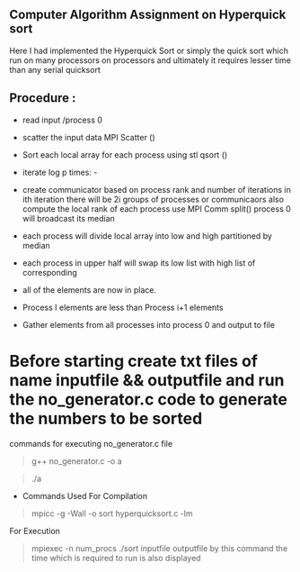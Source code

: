 ## Computer Algorithm Assignment on Hyperquick sort 

Here I had implemented the Hyperquick Sort or simply the quick sort which run on many processors on  processors and ultimately it requires lesser time than any serial quicksort


## Procedure : 

- read input /process 0

- scatter the input data MPI Scatter ()

- Sort each local array for each process using stl qsort ()

- iterate log p times: - 

- create communicator based on process rank and number of iterations 
    in ith iteration there will be 2i groups of processes or communicaors 
    also compute the local rank of each process  use MPI Comm split() 
    process 0 will broadcast its median 
- each process will divide local array into low and high partitioned by median 
- each process in upper half will swap its low list with high list of corresponding

- all of the elements are now in place.

- Process I elements are less than Process i+1 elements

- Gather elements from all processes into process 0 and output to file


# Before starting create txt files of name inputfile && outputfile and run the no_generator.c code to generate the numbers to be sorted
commands for executing no_generator.c file
> g++ no_generator.c -o a

> ./a 

 - Commands Used
  For Compilation 
  
 > mpicc -g -Wall -o sort hyperquicksort.c -lm

 For Execution 
 
 > mpiexec -n num_procs ./sort inputfile outputfile
 by this command the time which is required to run is also displayed
